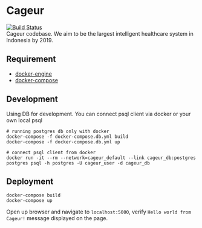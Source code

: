 # Cageur  
[![Build Status](https://travis-ci.com/girikuncoro/cageur.svg?token=Gf3F5tTzSpvHCJfUKXpu&branch=master)](https://travis-ci.com/girikuncoro/cageur)  
Cageur codebase. We aim to be the largest intelligent healthcare system in Indonesia by 2019.

## Requirement
* [docker-engine](https://docs.docker.com/engine/installation/)
* [docker-compose](https://docs.docker.com/compose/install/)

## Development
Using DB for development. You can connect psql client via docker or your own local psql
```
# running postgres db only with docker
docker-compose -f docker-compose.db.yml build
docker-compose -f docker-compose.db.yml up

# connect psql client from docker
docker run -it --rm --network=cageur_default --link cageur_db:postgres postgres psql -h postgres -U cageur_user -d cageur_db
```

## Deployment
```
docker-compose build
docker-compose up
```
Open up browser and navigate to `localhost:5000`, verify `Hello world from Cageur!` message displayed on the page.
